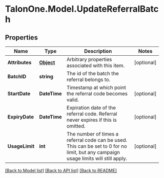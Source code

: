 # TalonOne.Model.UpdateReferralBatch
## Properties

Name | Type | Description | Notes
------------ | ------------- | ------------- | -------------
**Attributes** | [**Object**](.md) | Arbitrary properties associated with this item. | [optional] 
**BatchID** | **string** | The id of the batch the referral belongs to. | 
**StartDate** | **DateTime** | Timestamp at which point the referral code becomes valid. | [optional] 
**ExpiryDate** | **DateTime** | Expiration date of the referral code. Referral never expires if this is omitted. | [optional] 
**UsageLimit** | **int** | The number of times a referral code can be used. This can be set to 0 for no limit, but any campaign usage limits will still apply.  | [optional] 

[[Back to Model list]](../README.md#documentation-for-models) [[Back to API list]](../README.md#documentation-for-api-endpoints) [[Back to README]](../README.md)

